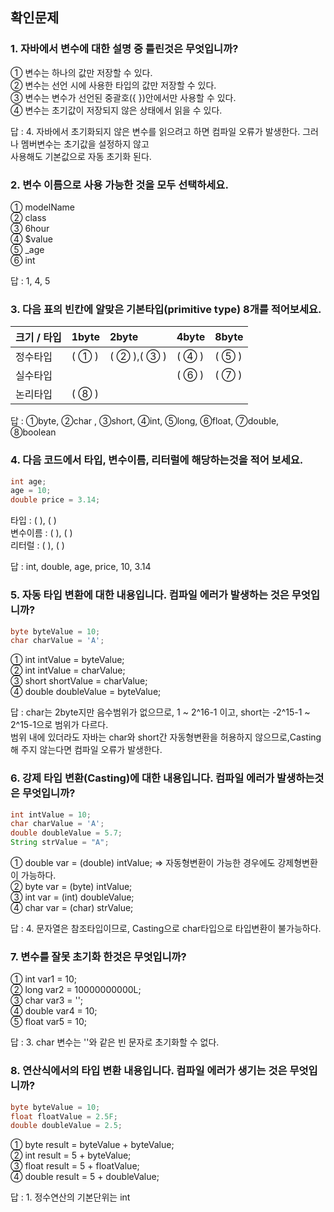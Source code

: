 ## 확인문제
### 1. 자바에서 변수에 대한 설명 중 틀린것은 무엇입니까?
① 변수는 하나의 값만 저장할 수 있다.  
② 변수는 선언 시에 사용한 타입의 값만 저장할 수 있다.  
③ 변수는 변수가 선언된 중괄호({ })안에서만 사용할 수 있다.  
④ 변수는 초기값이 저장되지 않은 상태에서 읽을 수 있다.  

답 : 4. 자바에서 초기화되지 않은 변수를 읽으려고 하면 컴파일 오류가 발생한다. 그러나 멤버변수는 초기값을 설정하지 않고  
사용해도 기본값으로 자동 초기화 된다.

### 2. 변수 이름으로 사용 가능한 것을 모두 선택하세요.
① modelName  
② class  
③ 6hour  
④ $value  
⑤ _age  
⑥ int

답 : 1, 4, 5

### 3. 다음 표의 빈칸에 알맞은 기본타입(primitive type) 8개를 적어보세요.
| 크기 / 타입 | 1byte | 2byte  | 4byte | 8byte |
|---|:---|:-------|:------|:---|
|정수타입|( ① )| ( ② ),( ③ ) | ( ④ ) |( ⑤ )|
|실수타입|||( ⑥ )|( ⑦ )|
|논리타입|( ⑧ )|||

답 : ①byte, ②char , ③short, ④int, ⑤long, ⑥float, ⑦double, ⑧boolean

### 4. 다음 코드에서 타입, 변수이름, 리터럴에 해당하는것을 적어 보세요.
```java
int age;
age = 10;
double price = 3.14;
```
타입 : ( ), ( )  
변수이름 : ( ), ( )  
리터럴 : ( ), ( )

답 : int, double, age, price, 10, 3.14

### 5. 자동 타입 변환에 대한 내용입니다. 컴파일 에러가 발생하는 것은 무엇입니까?
```java
byte byteValue = 10;
char charValue = 'A';
```
① int intValue = byteValue;  
② int intValue = charValue;  
③ short shortValue = charValue;  
④ double doubleValue = byteValue;

답 : char는 2byte지만 음수범위가 없으므로, 1 ~ 2^16-1 이고, short는 -2^15-1 ~ 2^15-1으로 범위가 다르다.  
범위 내에 있더라도 자바는 char와 short간 자동형변환을 허용하지 않으므로,Casting해 주지 않는다면 컴파일 오류가 발생한다.

### 6. 강제 타입 변환(Casting)에 대한 내용입니다. 컴파일 에러가 발생하는것은 무엇입니까?
```java
int intValue = 10;
char charValue = 'A';
double doubleValue = 5.7;
String strValue = "A";
```
① double var = (double) intValue; => 자동형변환이 가능한 경우에도 강제형변환이 가능하다.  
② byte var = (byte) intValue;  
③ int var = (int) doubleValue;  
④ char var = (char) strValue;  

답 : 4. 문자열은 참조타입이므로, Casting으로 char타입으로 타입변환이 불가능하다.

### 7. 변수를 잘못 초기화 한것은 무엇입니까?
① int var1 = 10;  
② long var2 = 10000000000L;  
③ char var3 = '';  
④ double var4 = 10;  
⑤ float var5 = 10;  

답 : 3. char 변수는 ''와 같은 빈 문자로 초기화할 수 없다.

### 8. 연산식에서의 타입 변환 내용입니다. 컴파일 에러가 생기는 것은 무엇입니까?
```java
byte byteValue = 10;
float floatValue = 2.5F;
double doubleValue = 2.5;
```
① byte result = byteValue + byteValue;  
② int result = 5 + byteValue;  
③ float result = 5 + floatValue;  
④ double result = 5 + doubleValue;  

답 : 1. 정수연산의 기본단위는 int